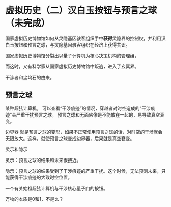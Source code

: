 # 虚拟历史（二）汉白玉按钮与预言之球（未完成）

国家虚拟历史博物馆如何从灵隐基因骇客组织手中**获得**灵隐界的控制权，并利用汉白玉按钮和预言之球，与灵隐基因骇客组织在经济上获得共识。

国家虚拟历史博物馆分裂出以量子计算机为核心决策机构的管理组，

而这时，又有科学家从国家虚拟历史博物馆中叛逃，进入了玄冥界。

干涉者和尘坞石的由来。

## 预言之球 

某种超弦计算机。 可以查看“干涉痕迹”的情况，穿越者对时空造成的“干涉痕迹”会严重干扰预言之球。 预言之球和无面佛像是不能放在一起的，易导致真空衰变。 

边界器 就是预言之球的变形，如果不正常使用预言之球的话，对时空的干涉就会无限放大。这样，就使预言之球变成边界器，后果就是真空衰变。 

灵示和隐示 

灵示：预言之球的结果和未来很接近。 

隐示：预言之球的结果受到了干涉痕迹的严重干扰。这个时候，无法预测未来，只能获得干涉痕迹的大致时空位置。

一个有关始祖超弦计算机与干涉核心量子门的按钮。

万物的本质是0和1，不是么？

